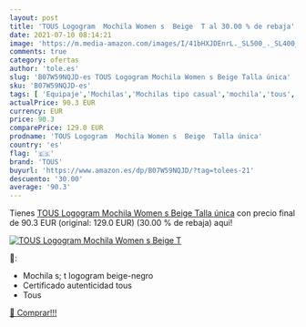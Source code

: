 ```yaml
---
layout: post
title: 'TOUS Logogram  Mochila Women s  Beige  T al 30.00 % de rebaja'
date: 2021-07-10 08:14:21
image: 'https://m.media-amazon.com/images/I/41bHXJDEnrL._SL500_._SL400_.jpg'
comments: true
category: ofertas
author: 'tole.es'
slug: 'B07W59NQJD-es TOUS Logogram Mochila Women s Beige Talla única'
sku: 'B07W59NQJD-es'
tags: [ 'Equipaje','Mochilas','Mochilas tipo casual','mochila','tous', ]
actualPrice: 90.3 EUR
currency: EUR
price: 90.3
comparePrice: 129.0 EUR
prodname: 'TOUS Logogram  Mochila Women s  Beige  Talla única'
country: 'es'
flag: '🇪🇸'
brand: 'TOUS'
buyurl: 'https://www.amazon.es/dp/B07W59NQJD/?tag=tolees-21'
descuento: '30.00'
average: '90.3'
---
```


Tienes [TOUS Logogram  Mochila Women s  Beige  Talla única](https://www.amazon.es/dp/B07W59NQJD/?tag=tolees-21) con precio final de  90.3 EUR (original: 129.0 EUR) (30.00 %  de rebaja) aqui!

[![TOUS Logogram  Mochila Women s  Beige  T](https://m.media-amazon.com/images/I/41bHXJDEnrL._SL500_._SL400_.jpg)](https://www.amazon.es/dp/B07W59NQJD/?tag=tolees-21)

🔎:

- Mochila s; t logogram beige-negro
- Certificado autenticidad tous
- Tous

[🛒 Comprar!!!](https://www.amazon.es/dp/B07W59NQJD/?tag=tolees-21)
